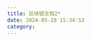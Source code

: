 ```yaml
---
title: 区块链文档2*
date: 2024-05-28 15:34:53
category:
---
```

<!-- 
### 本文旨在介绍新IDE的链接入设计

#### 一. 入口函数，根据对应链名称，加载对应模块
在`getChainModules`函数中，根据不同的链，动态插入对应的页面模块。

#### 二. 编译

编译过程做了啥？
根据sol文件，....


整体逻辑： 
- 开启worker（`CompilerWorker`）
- `postMessage`入参数据
- `message`接受结果打印相关信息

`handleCompile`触发,具体代码如下：
```javascript
  const handleCompile = async () => {
    const worker = new CompilerWorker();
    if (!activeResource?.title) return;
    setCompileLoading(true);
    appendOutput('Compiling...');
    const fileMap = {
      [activeResource.title]: {
        content: activeResourceContent
      }
    };
    await compileAndDeployService.resolveFileMap(fileMap, false);
    appendOutput('Request compile...');
    worker.postMessage({
      type: 'compile',
      sources: fileMap,
      version: compileVersion,
      language: "Solidity",
      settings: {
        outputSelection: {
          '*': {
            '': ['ast'],
            '*': ['*']
          }
        },
        optimizer: {
          enabled: OptimizationVal
        }
      }
    });
    // const localCompileInput = 
    worker.onmessage = async function (event) {
      if (event.data.type === 'success') {
        setCompileLoading(false);
        appendOutput('Compile contract success');
        appendOutput(
          `Uploading [${FS_PROJECT_DIR}/.build${activeResource.title?.replace(
            `~/chainide/${workspaceId}`,
            ''
          )}.compiled] `
        );
        await fileServiceClient.createFile(
          `${FS_PROJECT_DIR}/.build${activeResource.title?.replace(
            `~/chainide/${workspaceId}`,
            ''
          )}.compiled`,
          {
            content: JSON.stringify(event.data.result)
          }
        );
        appendOutput('Compile contract success');
        appendOutput(
          `Upload [${FS_PROJECT_DIR}/.build${activeResource.title?.replace(
            `~/chainide/${workspaceId}`,
            ''
          )}.compiled] successfully `
        );
        setCompileResults({
          ...compileResults,
          [activeResource.name]: event.data.result
        });
        setTimeout(() => handleNextStep(), 100);
      }

      if (event.data.type === 'error') {
        setCompileLoading(false);
        event.data.errors.forEach((error: any) => {
          appendOutput(`\x1b[31m${error.formattedMessage}\x1b[0m`);
        });
      }
    };
  };
```

`activeResource`当前选中文件。
核心函数`compileContract`,代码如下：
```javascript
// 编译核心函数
async function compileContract(body) {
  const compiler_pool = {};
  const version = body.version || 'latest';
  let compiler;
  if (typeof compiler === 'undefined') {
    importScripts(
      `https://binaries.soliditylang.org/wasm/soljson-${version}.js`
    );
    compiler = wrapper(self.Module);
  }
  const response = new Promise((resolve, reject) => {
    try {
      const sources = body.sources;
      const settings = body.settings || {};
      // contract input
      const input = {
        ...template_input,
        sources: sources,
        settings: { ...settings, ...template_input.settings }
      };

      if (compiler_pool[version]) {
        console.warn(1)
        const solcSnapshot = compiler_pool[version];
        resolve(JSON.parse(solcSnapshot.compile(JSON.stringify(input))));
      } else {
        resolve(JSON.parse(compiler.compile(JSON.stringify(input))));
      }
    } catch (e) {
      /* handle error */
      reject(new Error(`Compiler arguments error - ${e.message}`));
    }
  });
  return await response;
}
```
以编译资源为输入，通过`importScripts`赋值compiler，然后`compiler.compile`执行编译并返回结果给到worker的message。
返回的结果数据结构：

```javascript
{
  result: {
    contracts: {
      HelloWorld: {
        abi: [],
        devdoc: {},
        evm: {},
        ewasm: {},
        storageLayout: {},
        userdoc: {}
      }

    },
    sources: {
      // 编译结果文件
      '~/chainide/184a155d8320418590d3652fd7ec8e68/HelloWorld.sol': {
        ast: ...,
        id: ...
      }

    }
  },
  type: "success"
}
```



#### 三 部署
`handleDeploy`触发
```javascript
  async function handleDeploy(values) {
    if (!account) {
      messageService.error('Please connect wallet first!');
      return;
    }
    setDeployLoading(true);
    try {
      const abi = compiledData.data.abi;
      const bytecode = compiledData.data.evm.bytecode.object;
      const contract = await metamaskWalletService.deploy(
        abi,
        bytecode,
        Object.values(values)
      );

      const [, name] = selectedContract.split('-');
      handleShowTransactionPanel();
      setTimeout(() => {
        compileAndDeployService.updateTransaction(contract.transaction);
      }, 100);

      await fileServiceClient.createFile(
        `${FS_PROJECT_DIR}/.build/${name}.${contract.address}.deployed`,
        {
          content: JSON.stringify({
            address: contract.address,
            abi,
            contractName: name,
            chainId: window.ethereum.chainId,
            isJSVM: metamaskWalletService.isJSVM
          })
        }
      );
    } catch (e: any) {
      messageService.error(e.message);
    }
    setDeployLoading(false);
  }
```

#### 四 交互模块逻辑handleCallContractMethod

请求参数：
```javascript
{
  abis: [],
  contractAddress: '',
  method: ''
}
```
`metamaskWalletService.get`接口返回对应数据

####  插曲：文件修改保存


`activeResource`变化做两件事： 
- 更新`ActiveResourceContent`, setActiveResourceContent
- 更新`compileResults`, setCompileResults


#### 五 钱包组件

1. 页面渲染层面
```javascript
 const { providers } = useEIP6963Wallets();
```


### 六 复刻老版钱包实现
目前已经接的几条链，均只支持metamask钱包，下面我们以conflux钱包为例，在现有代码结构上(以太坊链)，基于老版本的代码，扩展支持conflux钱包

#### 1. 渲染层面
```javascript
  {walletList.map(
    (wallet: any): JSX.Element => (
      <div
        className={styles.wallet_menu_item}
        onClick={() => {
          loadWalletService(wallet.loadParams, wallet.type)
        }}
      >
        {wallet.name}
      </div> 
  )
)}
// 其中`walletList`

export const walletList = [
  {
    name: 'Metamask（Conflux eSpace）',
    loadParams: {
      library: 'MetamaskWallet',
      url: 'https://unpkg.com/@white-matrix/metamask-wallet-service@1.2.12'
    },
    pluginId: 'MetamaskWallet',
    type: 'LoadWalletPlugin'
  },
  {
    name: 'Fluent Wallet（Conflux Core）',
    loadParams: {
      library: 'ConfluxCoreWallet',
      url: 'internal plugin'
    },
    pluginId: 'ConfluxCoreWallet',
    type: 'LoadWalletPlugin'
  }
]

```

#### 2. 点击loadWalletService，连接钱包
ConfluxCoreWalletInst.init()弹框连接钱包，获取`balance（账户余额）、chainId、address（账户地址）`并赋值相关变量。其中，`ConfluxCoreWalletInst`封装了conflux钱包的所有方法.
```javascript
// 赋值几个关键数据
      setBalance({
        value: Number(balance) / 10e17,
        unit: getTokenSymbol(chainIdd)
      });
      setAddress(address);
      setChainId(chainIdd);
      setWalletId('ConfluxCoreWallet');
```
上述的几个关键数据，均通过`EvmWalletStore`这个context仓库提供

#### 3. 编译
套用老版本逻辑，不涉及钱包

#### 4. 部署-switchDeploy
- 一堆参数给到部署接口,点击部署
- 接口会返回两次，控制台信息输出流程：
`第一次返回`
1. 创建合约Storage的交易哈希: 0xe43e149bbf977d0c09658551b82987fd3305ddf45f482e59cd9f9b439a911fe8
2. https://evmtestnet.confluxscan.net/tx/0xe43e149bbf977d0c09658551b82987fd3305ddf45f482e59cd9f9b439a911fe8
等待区块确认...
`第二次返回`
1. 创建合约Storage的交易已确认, 点击哈希查看交易: 0xe43e149bbf977d0c09658551b82987fd3305ddf45f482e59cd9f9b439a911fe8
2. 上传文件 [.build/Storage.Storage.7b2ead4b484e7d19.eth.deployed]...
3. 上传文件 [.build/Storage.Storage.7b2ead4b484e7d19.eth.deployed] 成功!

```javascript
// 第一次
{
  data: {
    hash: "0x6a9a9cbb07d9bb9f5d6e261bd8d6b65634c33b1adecd31e02f379393cdcc794c"
  },
  type: "transactionHash"
}
// 第二次
{
  data: {
    receipt: {}
  },
  type: "receipt"
}
```

#### 5. 召唤模块：switchCallContract(call或query)

`stateMutability`: 
- view | pure --- query;
- else -- call

`calledContractsResult`结构
```javascript
{
  0x62a38B6d3BeA68978B0d1b0Be9788fD088742e73: {retrieve: '0'}
  ...
  ...
  ...
}
```
通过`switchCallContract`函数分流metamask和conflux钱包的处理逻辑


`具体业务流程`：
- 调用Storage.store的交易哈希: 0x14cce159040ce1e1eb14665877e70a4abf51a1b44f2d54bf462252609ce2e631
- https://evmtestnet.confluxscan.net/tx/0x14cce159040ce1e1eb14665877e70a4abf51a1b44f2d54bf462252609ce2e631
- 等待区块确认...
- 调用Storage.store的交易已确认, 点击哈希查看交易: 0x14cce159040ce1e1eb14665877e70a4abf51a1b44f2d54bf462252609ce2e631
 -->
